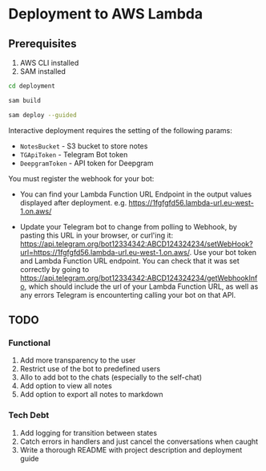 # Deployment to AWS Lambda

## Prerequisites
    
1. AWS CLI installed
2. SAM installed


```bash
cd deployment

sam build
```

```bash
sam deploy --guided
```

Interactive deployment requires the setting of the following params:

- `NotesBucket` - S3 bucket to store notes
- `TGApiToken` - Telegram Bot token
- `DeepgramToken` - API token for Deepgram


You must register the webhook for your bot:

- You can find your Lambda Function URL Endpoint in the output values displayed 
after deployment. e.g. https://1fgfgfd56.lambda-url.eu-west-1.on.aws/

- Update your Telegram bot to change from polling to Webhook, by pasting this URL 
in your browser, or curl'ing it: https://api.telegram.org/bot12334342:ABCD124324234/setWebHook?url=https://1fgfgfd56.lambda-url.eu-west-1.on.aws/. 
Use your bot token and Lambda Function URL endpoint. You can check that it was 
set correctly by going to https://api.telegram.org/bot12334342:ABCD124324234/getWebhookInfo, 
which should include the url of your Lambda Function URL, as well as any errors 
Telegram is encounterting calling your bot on that API.


## TODO

### Functional

1. Add more transparency to the user
2. Restrict use of the bot to predefined users
3. Allo to add bot to the chats (especially to the self-chat)
4. Add option to view all notes
5. Add option to export all notes to markdown

### Tech Debt

1. Add logging for transition between states 
2. Catch errors in handlers and just cancel the conversations when caught
3. Write a thorough README with project description and deployment guide 
